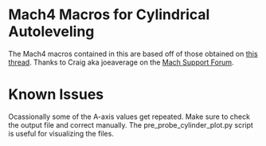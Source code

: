 # Mach4 Macros for Cylindrical Autoleveling
The Mach4 macros contained in this are based off of those obtained on [this
thread](http://www.cncsoftwaretools.com/forum/viewtopic.php?f=4&t=336).
Thanks to Craig aka joeaverage on the [Mach Support Forum](machsupport.com/forum).

# Known Issues
Ocassionally some of the A-axis values get repeated. Make sure to check
the output file and correct manually. The pre_probe_cylinder_plot.py
script is useful for visualizing the files.
